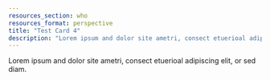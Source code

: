 ```yaml
---
resources_section: who
resources_format: perspective
title: "Test Card 4"
description: "Lorem ipsum and dolor site ametri, consect etuerioal adipiscing elit, or sed diam."
---
```


Lorem ipsum and dolor site ametri, consect etuerioal adipiscing elit, or sed diam.
